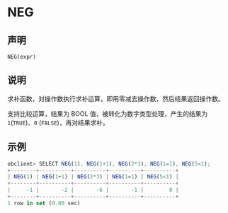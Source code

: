 NEG 
========================



声明 
-----------------------

```unknow
NEG(expr)
```



说明 
-----------------------

求补函数，对操作数执行求补运算，即用零减去操作数，然后结果返回操作数。

支持比较运算，结果为 BOOL 值，被转化为数字类型处理，产生的结果为 `1`(`TRUE`)、`0` (`FALSE`)，再对结果求补。

示例 
-----------------------

```javascript
obclient> SELECT NEG(1), NEG(1+1), NEG(2*3), NEG(1=1), NEG(5<1);
+--------+----------+----------+----------+----------+
| NEG(1) | NEG(1+1) | NEG(2*3) | NEG(1=1) | NEG(5<1) |
+--------+----------+----------+----------+----------+
|     -1 |       -2 |       -6 |       -1 |        0 |
+--------+----------+----------+----------+----------+
1 row in set (0.00 sec)
```


